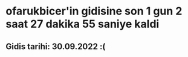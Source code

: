 # ofarukbicer'in gidisine son 1 gun 2 saat 27 dakika 55 saniye kaldi

## Gidis tarihi: 30.09.2022 :(